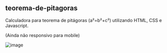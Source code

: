 ## teorema-de-pitagoras

Calculadora para teorema de pitágoras (a²=b²+c²) utilizando HTML, CSS e Javascript.

(Ainda não responsivo para mobile)

![image](https://user-images.githubusercontent.com/96502027/193428728-99862337-c7c4-402e-9a44-5e33e5041d32.png)
